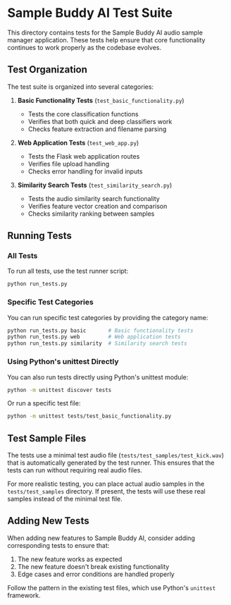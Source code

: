 # Sample Buddy AI Test Suite

This directory contains tests for the Sample Buddy AI audio sample manager application. These tests help ensure that core functionality continues to work properly as the codebase evolves.

## Test Organization

The test suite is organized into several categories:

1. **Basic Functionality Tests** (`test_basic_functionality.py`)
   - Tests the core classification functions
   - Verifies that both quick and deep classifiers work
   - Checks feature extraction and filename parsing

2. **Web Application Tests** (`test_web_app.py`)
   - Tests the Flask web application routes
   - Verifies file upload handling
   - Checks error handling for invalid inputs

3. **Similarity Search Tests** (`test_similarity_search.py`)
   - Tests the audio similarity search functionality
   - Verifies feature vector creation and comparison
   - Checks similarity ranking between samples

## Running Tests

### All Tests

To run all tests, use the test runner script:

```bash
python run_tests.py
```

### Specific Test Categories

You can run specific test categories by providing the category name:

```bash
python run_tests.py basic       # Basic functionality tests
python run_tests.py web         # Web application tests
python run_tests.py similarity  # Similarity search tests
```

### Using Python's unittest Directly

You can also run tests directly using Python's unittest module:

```bash
python -m unittest discover tests
```

Or run a specific test file:

```bash
python -m unittest tests/test_basic_functionality.py
```

## Test Sample Files

The tests use a minimal test audio file (`tests/test_samples/test_kick.wav`) that is automatically generated by the test runner. This ensures that the tests can run without requiring real audio files.

For more realistic testing, you can place actual audio samples in the `tests/test_samples` directory. If present, the tests will use these real samples instead of the minimal test file.

## Adding New Tests

When adding new features to Sample Buddy AI, consider adding corresponding tests to ensure that:

1. The new feature works as expected
2. The new feature doesn't break existing functionality
3. Edge cases and error conditions are handled properly

Follow the pattern in the existing test files, which use Python's `unittest` framework.